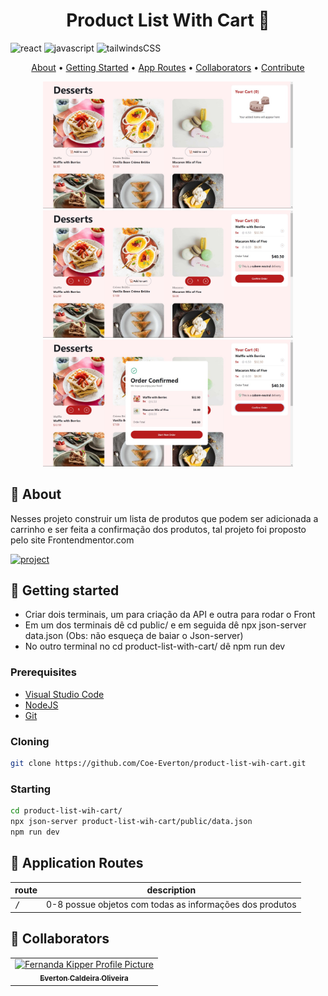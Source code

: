[JAVASCRIPT__BADGE]: https://img.shields.io/badge/Javascript-000?style=for-the-badge&logo=javascript
[TYPESCRIPT__BADGE]: https://img.shields.io/badge/typescript-D4FAFF?style=for-the-badge&logo=typescript
[REACT__BADGE]: https://img.shields.io/badge/React-005CFE?style=for-the-badge&logo=react
[TailwindCSS]: https://img.shields.io/badge/TailwindCSS-%2306B6D4.svg?style=for-the-badge&logo=tailwindcss&logoColor=white
[PROJECT__BADGE]: https://img.shields.io/badge/📱Visit_this_project-000?style=for-the-badge&logo=project
[PROJECT__URL]: https://github.com/Coe-Everton/product-list-wih-cart

<h1 align="center" style="font-weight: bold;">Product List With Cart 🛒</h1>

![react][REACT__BADGE]
![javascript][JAVASCRIPT__BADGE]
![tailwindsCSS][TailwindCSS]


<p align="center">
 <a href="#about">About</a> • 
 <a href="#started">Getting Started</a> • 
  <a href="#started">App Routes</a> • 
  <a href="#colab">Collaborators</a> •
 <a href="#contribute">Contribute</a>
</p>


<p align="center">
    <img src="./design/product-list-with-cart-void.jpeg" alt="Image inicial" width="400px">
    <img src="./design/product-list-with-cart-select-itens.jpeg" alt="Image itens selecionados" width="400px">
    <img src="./design/product-list-with-cart-confirmscreen.jpeg" alt="Image tela de confirmação" width="400px">
</p>

<h2 id="started">📌 About</h2>

Nesses projeto construir um lista de produtos que podem ser adicionada a carrinho e ser feita a confirmação dos produtos, tal projeto foi proposto pelo site Frontendmentor.com

[![project][PROJECT__BADGE]][PROJECT__URL]

<h2 id="started">🚀 Getting started</h2>

- Criar dois terminais, um para criação da API e outra para rodar o Front
- Em um dos terminais dê cd public/ e em seguida dê npx json-server data.json (Obs: não esqueça de baiar o Json-server)
- No outro terminal no cd product-list-with-cart/ dê npm run dev

<h3>Prerequisites</h3>

- [Visual Studio Code](https://code.visualstudio.com/)
- [NodeJS](https://nodejs.org/pt)
- [Git](https://github.com)

<h3>Cloning</h3>

```bash
git clone https://github.com/Coe-Everton/product-list-wih-cart.git
```

<h3>Starting</h3>

```bash
cd product-list-wih-cart/
npx json-server product-list-wih-cart/public/data.json
npm run dev
```

<h2 id="routes">📍 Application Routes</h2>


| route               | description                                          
|----------------------|-----------------------------------------------------
| <kbd>/</kbd>     | 0-8 possue objetos com todas as informações dos produtos 

<h2 id="colab">🤝 Collaborators</h2>

<table>
  <tr>
    <td align="center">
      <a href="#">
        <img src="https://avatars.githubusercontent.com/u/83991145?s=400&u=bcea743578e101cc2eda234ea45869ff41d81b55&v=4" width="100px;" alt="Fernanda Kipper Profile Picture"/><br>
        <sub>
          <b>Everton Caldeira Oliveira</b>
        </sub>
      </a>
    </td>
  </tr>
</table>
